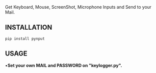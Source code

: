 Get Keyboard, Mouse, ScreenShot, Microphone Inputs and Send to your Mail.

## INSTALLATION

```
pip install pynput

```

## USAGE

•**Set your own MAIL and PASSWORD on "keylogger.py".**
